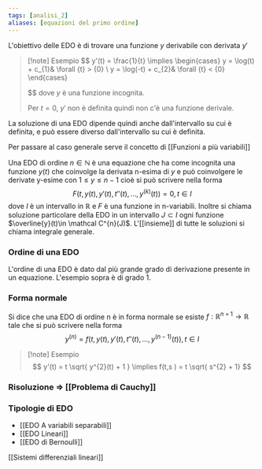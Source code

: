 ```yaml
---
tags: [analisi_2]
aliases: [equazioni del primo ordine]
---
```

L'obiettivo delle EDO è di trovare una funzione $y$ derivabile con derivata $y'$

>[!note] Esempio
>$$
> y'(t) = \frac{1}{t} \implies 
> \begin{cases}
> y = \log(t) + c_{1}& \forall {t} > {0}  \\
>  y = \log(-t) + c_{2}& \forall {t} < {0}
>\end{cases}
> 
>$$
>dove $y$ è una funzione incognita.
>
>Per $t = 0$,  $y'$ non è definita quindi non c'è una funzione derivale.

La soluzione di una EDO dipende quindi anche dall'intervallo su cui è definita, e può essere diverso dall'intervallo su cui è definita.

Per passare al caso generale serve il concetto di [[Funzioni a più variabili]]

Una EDO di ordine $n\in \mathbb N$ è una equazione che ha  come incognita una funzione $y(t)$ che coinvolge la derivata n-esima di $y$ e può coinvolgere le derivate y-esime con $1\leq y\leq n-1$ cioè si può scrivere nella forma
$$
F(t,y(t),y'(t),t''(t),\dots,y^{(k)}(t)) = 0, t \in I
$$
dove $I$ è un intervallo in $\mathbb R$ e $F$ è una funzione in n-variabili. Inoltre si chiama soluzione particolare della EDO in un intervallo $J \subset I$ ogni funzione $\overline{y}(t)\in \mathcal C^{n}(J)$. L'[[insieme]] di tutte le soluzioni si chiama integrale generale.

### Ordine di una EDO

L'ordine di una EDO è dato dal più grande grado di derivazione presente in un equazione. L'esempio sopra è di grado $1$.

### Forma normale

Si dice che una EDO di ordine n è in forma normale se esiste $f:\mathbb R^{n+1} \to \mathbb R$ tale che si può scrivere nella forma
$$
y^{(n)} = f(t,y(t),y'(t),t''(t),\dots,y^{(n-1)}(t)), t \in I
$$

>[!note] Esempio
>$$
>y'(t) = t \sqrt{ y^{2}(t) + 1 } \implies f(t,s ) = t \sqrt{ s^{2}  + 1}
>$$

### Risoluzione => [[Problema di Cauchy]]

### Tipologie di EDO
 - [[EDO A variabili separabili]]
 - [[EDO Lineari]]
 - [[EDO di Bernoulli]]

[[Sistemi differenziali lineari]]